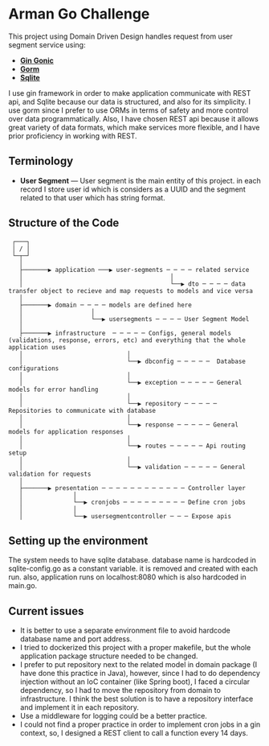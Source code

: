 # Arman Go Challenge
This project using Domain Driven Design handles request from user segment service using: 
* [**Gin Gonic**](https://github.com/gin-gonic/gin)
* [**Gorm**](https://github.com/go-gorm/gorm)
* [**Sqlite**](https://sqlite.org)

I use gin framework in order to make application communicate with
REST api, and Sqlite because our data is structured, and also for its simplicity.
I use gorm since I prefer to use ORMs in terms of safety 
and more control over data programmatically. Also, I have chosen REST api
because it allows great variety of data formats, which make services
more flexible, and I have prior proficiency in working with REST.

## Terminology
- __User Segment__ &mdash; User segment is the main entity of this project. in each record I store user id which is considers as a UUID and the segment related to that user which has string format.

## Structure of the Code

```
 ┌───┐
 │ / │
 └─┬─┘
   │
   ├───────▶ application ───▶ user-segments ─ ─ ─ ─ related service
   │                                         │ 
   │                                         └──▶ dto ─ ─ ─ ─ data transfer object to recieve and map requests to models and vice versa
   │
   ├───────▶ domain ─ ─ ─ ─ models are defined here
   │                   │ 
   │                   └──▶ usersegments ─ ─ ─ ─ User Segment Model
   │
   ├───────▶ infrastructure  ─ ─ ─ ─ ─ Configs, general models (validations, response, errors, etc) and everything that the whole application uses
   │                             │
   │                             └──▶ dbconfig ─ ─ ─ ─ ─  Database configurations
   │                             │
   │                             └──▶ exception ─ ─ ─ ─ ─ General models for error handling
   │                             │
   │                             └──▶ repository ─ ─ ─ ─ ─ Repositories to communicate with database
   │                             │
   │                             └──▶ response ─ ─ ─ ─ ─ General models for application responses
   │                             │
   │                             └──▶ routes ─ ─ ─ ─ ─ Api routing setup
   │                             │
   │                             └──▶ validation ─ ─ ─ ─ ─ General validation for requests
   │
   ├───────▶ presentation ─ ─ ─ ─ ─ ─ ─ ─ ─ ─ ─ ─ Controller layer 
   │              │
   │              └──▶ cronjobs ─ ─ ─ ─ ─ ─ ─ ─ ─ Define cron jobs                          
   │              │
   │              └──▶ usersegmentcontroller ─ ─ ─ Expose apis
```

## Setting up the environment
The system needs to have sqlite database. database name is hardcoded in sqlite-config.go as a constant variable. it is removed and created with each run.
also, application runs on localhost:8080 which is also hardcoded in main.go.

## Current issues
- It is better to use a separate environment file to avoid hardcode database name and port address.
- I tried to dockerized this project with a proper makefile, but the whole application package structure needed to be changed.
- I prefer to put repository next to the related model in domain package (I have done this practice in Java), however, since I had to do dependency injection without an IoC container (like Spring boot), I faced a circular dependency, so I had to move the repository from domain to infrastructure. I think the best solution is to have a repository interface and implement it in each repository.
- Use a middleware for logging could be a better practice.
- I could not find a proper practice in order to implement cron jobs in a gin context, so, I designed a REST client to call a function every 14 days. 